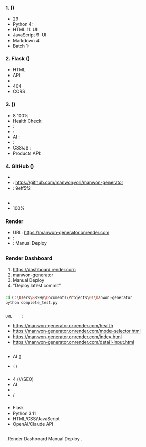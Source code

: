 #

##

### 1.   ()
-  29
- Python  4:
- HTML  11: UI
- JavaScript  9:    UI
- Markdown  4:
- Batch  1:

### 2. Flask   ()
-  HTML
- API
-
- 404
- CORS

### 3.   ()
- 8   100%
- Health Check:
-  :
-  :
- AI :
-   :
- CSS/JS :
- Products API:

### 4. GitHub  ()
-
- : https://github.com/manwonyori/manwon-generator
-  : 9eff5f2

##

###
-
-  100%

### Render
- URL: https://manwon-generator.onrender.com
- :
- : Manual Deploy

##

### Render Dashboard
1. https://dashboard.render.com
2. manwon-generator
3. Manual Deploy
4. "Deploy latest commit"

###
```bash
cd C:\Users\8899y\Documents\Projects\01\manwon-generator
python complete_test.py
```

##

    URL    :
- https://manwon-generator.onrender.com/health
- https://manwon-generator.onrender.com/mode-selector.html
- https://manwon-generator.onrender.com/index.html
- https://manwon-generator.onrender.com/detail-input.html

##

###
- AI    ()
-     ()

###
- 4   (///SEO)
- AI
-
-  /

###
- Flask
- Python 3.11
- HTML/CSS/JavaScript
- OpenAI/Claude API

##

   .
Render Dashboard Manual Deploy    .